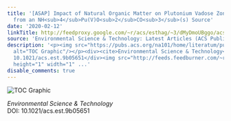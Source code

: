 ```yaml
---
title: '[ASAP] Impact of Natural Organic Matter on Plutonium Vadose Zone Migration
  from an NH<sub>4</sub>Pu(V)O<sub>2</sub>CO<sub>3</sub>(s) Source'
date: '2020-02-12'
linkTitle: http://feedproxy.google.com/~r/acs/esthag/~3/dMyDmoUBggo/acs.est.9b05651
source: 'Environmental Science & Technology: Latest Articles (ACS Publications)'
description: '<p><img src="https://pubs.acs.org/na101/home/literatum/publisher/achs/journals/content/esthag/0/esthag.ahead-of-print/acs.est.9b05651/20200212/images/medium/es9b05651_0006.gif"
  alt="TOC Graphic"/></p><div><cite>Environmental Science & Technology</cite></div><div>DOI:
  10.1021/acs.est.9b05651</div><img src="http://feeds.feedburner.com/~r/acs/esthag/~4/dMyDmoUBggo"
  height="1" width="1" ...'
disable_comments: true
---
```

<p><img src="https://pubs.acs.org/na101/home/literatum/publisher/achs/journals/content/esthag/0/esthag.ahead-of-print/acs.est.9b05651/20200212/images/medium/es9b05651_0006.gif" alt="TOC Graphic"/></p><div><cite>Environmental Science & Technology</cite></div><div>DOI: 10.1021/acs.est.9b05651</div><img src="http://feeds.feedburner.com/~r/acs/esthag/~4/dMyDmoUBggo" height="1" width="1" ...